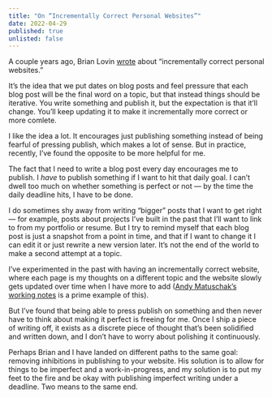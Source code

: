 ```yaml
---
title: "On “Incrementally Correct Personal Websites”"
date: 2022-04-29
published: true
unlisted: false
---
```


A couple years ago, Brian Lovin [wrote](https://brianlovin.com/writing/incrementally-correct-personal-websites) about “incrementally correct personal websites.”

It’s the idea that we put dates on blog posts and feel pressure that each blog post will be the final word on a topic, but that instead things should be iterative. You write something and publish it, but the expectation is that it’ll change. You’ll keep updating it to make it incrementally more correct or more comlete.

I like the idea a lot. It encourages just publishing something instead of being fearful of pressing publish, which makes a lot of sense. But in practice, recently, I’ve found the opposite to be more helpful for me.

The fact that I need to write a blog post every day encourages me to publish. I _have_ to publish something if I want to hit that daily goal. I can’t dwell too much on whether something is perfect or not — by the time the daily deadline hits, I have to be done.

I do sometimes shy away from writing “bigger” posts that I want to get right — for example, posts about projects I’ve built in the past that I’ll want to link to from my portfolio or resume. But I try to remind myself that each blog post is just a snapshot from a point in time, and that if I want to change it I can edit it or just rewrite a new version later. It’s not the end of the world to make a second attempt at a topic.

I’ve experimented in the past with having an incrementally correct website, where each page is my thoughts on a different topic and the website slowly gets updated over time when I have more to add ([Andy Matuschak’s working notes](https://notes.andymatuschak.org/) is a prime example of this).

But I’ve found that being able to press publish on something and then never have to think about making it perfect is freeing for me. Once I ship a piece of writing off, it exists as a discrete piece of thought that’s been solidified and written down, and I don’t have to worry about polishing it continuously.

Perhaps Brian and I have landed on different paths to the same goal: removing inhibitions in publishing to your website. His solution is to allow for things to be imperfect and a work-in-progress, and my solution is to put my feet to the fire and be okay with publishing imperfect writing under a deadline. Two means to the same end.
